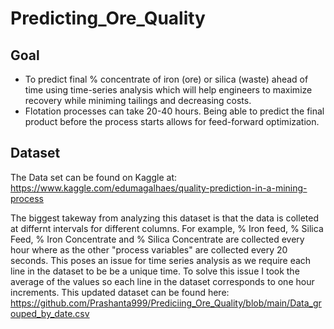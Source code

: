 # Predicting_Ore_Quality

## Goal

- To predict final % concentrate of iron (ore) or silica (waste) ahead of time using time-series analysis which will help engineers to maximize recovery while miniming tailings and decreasing costs. 
- Flotation processes can take 20-40 hours. Being able to predict the final product before the process starts allows for feed-forward optimization.

## Dataset

The Data set can be found on Kaggle at:
https://www.kaggle.com/edumagalhaes/quality-prediction-in-a-mining-process

The biggest takeway from analyzing this dataset is that the data is colleted at differnt intervals for different columns. For example, % Iron feed, % Silica Feed, % Iron Concentrate and % Silica Concentrate are collected every hour where as the other "process variables" are collected every 20 seconds. This poses an issue for time series analysis as we require each line in the dataset to be be a unique time. To solve this issue I took the average of the values so each line in the dataset corresponds to one hour increments. 
This updated dataset can be found here: https://github.com/Prashanta999/Prediciing_Ore_Quality/blob/main/Data_grouped_by_date.csv

##


##


 


